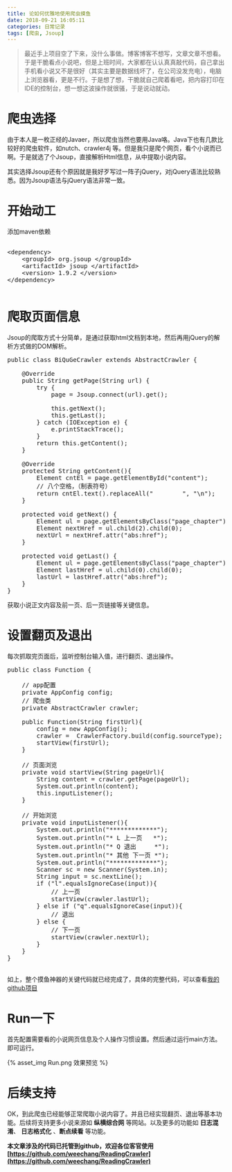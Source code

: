 ```yaml
---
title: 论如何优雅地使用爬虫摸鱼
date: 2018-09-21 16:05:11
categories: 日常记录
tags: [爬虫, Jsoup]
---
```


>最近手上项目空了下来，没什么事做。博客博客不想写，文章文章不想看。于是干脆看点小说吧，但是上班时间，大家都在认认真真敲代码，自己拿出手机看小说又不是很好（其实主要是数据线坏了，在公司没发充电），电脑上浏览器看，更是不行。于是想了想，干脆就自己爬着看吧，把内容打印在IDE的控制台，想一想这波操作就很骚，于是说动就动。

<!-- more -->

# 爬虫选择

由于本人是一枚正经的Javaer，所以爬虫当然也要用Java咯。Java下也有几款比较好的爬虫软件，如nutch、crawler4j 等。但是我只是爬个网页，看个小说而已啊。于是就选了个Jsoup，直接解析Html信息，从中提取小说内容。

其实选择Jsoup还有个原因就是我好歹写过一阵子jQuery，对jQuery语法比较熟悉。因为Jsoup语法与jQuery语法非常一致。

# 开始动工

添加maven依赖
<pre>

&lt;dependency>
    &lt;groupId> org.jsoup &lt;/groupId>
    &lt;artifactId> jsoup &lt;/artifactId>
    &lt;version> 1.9.2 &lt;/version>
&lt;/dependency>

</pre>
    
# 爬取页面信息

Jsoup的爬取方式十分简单，是通过获取html文档到本地，然后再用jQuery的解析方式做的DOM解析。

<pre>
public class BiQuGeCrawler extends AbstractCrawler {

    @Override
    public String getPage(String url) {
        try {
            page = Jsoup.connect(url).get();

            this.getNext();
            this.getLast();
        } catch (IOException e) {
            e.printStackTrace();
        }
        return this.getContent();
    }

    @Override
    protected String getContent(){
        Element cntEl = page.getElementById("content");
        // 八个空格，（制表符号）
        return cntEl.text().replaceAll("        ", "\n");
    }

    protected void getNext() {
        Element ul = page.getElementsByClass("page_chapter").get(0).child(0);
        Element nextHref = ul.child(2).child(0);
        nextUrl = nextHref.attr("abs:href");
    }

    protected void getLast() {
        Element ul = page.getElementsByClass("page_chapter").get(0).child(0);
        Element lastHref = ul.child(0).child(0);
        lastUrl = lastHref.attr("abs:href");
    }
}
</pre>

获取小说正文内容及前一页、后一页链接等关键信息。

# 设置翻页及退出

每次抓取完页面后，监听控制台输入值，进行翻页、退出操作。

<pre>
public class Function {

    // app配置
    private AppConfig config;
    // 爬虫类
    private AbstractCrawler crawler;

    public Function(String firstUrl){
        config = new AppConfig();
        crawler =  CrawlerFactory.build(config.sourceType);
        startView(firstUrl);
    }

    // 页面浏览
    private void startView(String pageUrl){
        String content = crawler.getPage(pageUrl);
        System.out.println(content);
        this.inputListener();
    }

    // 开始浏览
    private void inputListener(){
        System.out.println("*************");
        System.out.println("* L 上一页   *");
        System.out.println("* Q 退出     *");
        System.out.println("* 其他 下一页 *");
        System.out.println("*************");
        Scanner sc = new Scanner(System.in);
        String input = sc.nextLine();
        if ("l".equalsIgnoreCase(input)){
            // 上一页
            startView(crawler.lastUrl);
        } else if ("q".equalsIgnoreCase(input)){
            // 退出
        } else {
            // 下一页
            startView(crawler.nextUrl);
        }
    }
}

</pre>

如上，整个摸鱼神器的关键代码就已经完成了，具体的完整代码，可以查看[我的github项目](https://github.com/weechang/ReadingCrawler)

# Run一下

首先配置需要看的小说网页信息及个人操作习惯设置。然后通过运行main方法。即可运行。

{% asset_img Run.png 效果预览 %}

# 后续支持

OK，到此爬虫已经能够正常爬取小说内容了。并且已经实现翻页、退出等基本功能。后续将支持更多小说来源如 **纵横综合网** 等网站。以及更多的功能如 **日志混淆**、 **日志格式化** 、**断点续看** 等功能。

**本文章涉及的代码已托管到github，欢迎各位客官使用[https://github.com/weechang/ReadingCrawler](https://github.com/weechang/ReadingCrawler)**
